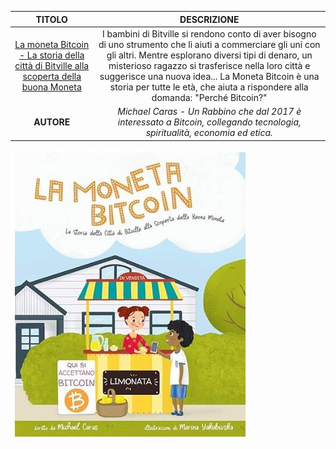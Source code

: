 
| TITOLO  | DESCRIZIONE   |
|:-------:|:-------------:|
| [La moneta Bitcoin - La storia della città di Bitville alla scoperta della buona Moneta](https://www.amazon.it/Moneta-Bitcoin-Storia-Bitville-Scoperta/dp/0578528444/ref=sr_1_3) | I bambini di Bitville si rendono conto di aver bisogno di uno strumento che li aiuti a commerciare gli uni con gli altri. Mentre esplorano diversi tipi di denaro, un misterioso ragazzo si trasferisce nella loro città e suggerisce una nuova idea... La Moneta Bitcoin è una storia per tutte le età, che aiuta a rispondere alla domanda: "Perché Bitcoin?" |
| **AUTORE** | *Michael Caras - Un Rabbino che dal 2017 è interessato a Bitcoin, collegando tecnologia, spiritualità, economia ed etica.* | 

![La moneta Bitcoin](https://github.com/TheOrangeWaveProject/TheOrangeWaveProject.github.io/blob/main/Bitcoin/Libri/N01/La%20moneta%20Bitcoin.jpg "La moneta Bitcoin")
